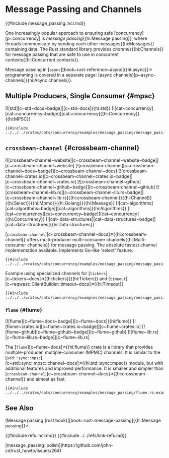 # Message Passing and Channels

{{#include message_passing.incl.md}}

One increasingly popular approach to ensuring safe [concurrency][p~concurrency] is *message passing*{{hi:Message passing}}, where threads communicate by sending each other messages{{hi:Messages}} containing data. The Rust standard library provides *channels*{{hi:Channels}} for message passing that are safe to use in concurrent contexts{{hi:Concurrent contexts}}.

Message passing in [`async`][book~rust-reference~async]{{hi:async}}↗ programming is covered in a separate page: [async channels][p~async-channels]{{hi:Async channels}}.

## Multiple Producers, Single Consumer {#mpsc}

[![std][c~std~docs~badge]][c~std~docs]{{hi:std}} [![cat~concurrency][cat~concurrency~badge]][cat~concurrency]{{hi:Concurrency}}{{hi:MPSC}}

```rust,editable
{{#include ../../../crates/cats/concurrency/examples/message_passing/message_passing_mpsc.rs:example}}
```

## `crossbeam-channel` {#crossbeam-channel}

[![crossbeam-channel~website][c~crossbeam-channel~website~badge]][c~crossbeam-channel~website] [![crossbeam-channel][c~crossbeam-channel~docs~badge]][c~crossbeam-channel~docs] [![crossbeam-channel~crates.io][c~crossbeam-channel~crates.io~badge]][c~crossbeam-channel~crates.io] [![crossbeam-channel~github][c~crossbeam-channel~github~badge]][c~crossbeam-channel~github] [![crossbeam-channel~lib.rs][c~crossbeam-channel~lib.rs~badge]][c~crossbeam-channel~lib.rs]{{hi:crossbeam-channel}}{{hi:Channel}}{{hi:Select}}{{hi:Mpmc}}{{hi:Golang}}{{hi:Message}} [![cat~algorithms][cat~algorithms~badge]][cat~algorithms]{{hi:Algorithms}} [![cat~concurrency][cat~concurrency~badge]][cat~concurrency]{{hi:Concurrency}} [![cat~data-structures][cat~data-structures~badge]][cat~data-structures]{{hi:Data structures}}

[`crossbeam-channel`][c~crossbeam-channel~docs]↗{{hi:crossbeam-channel}} offers multi-producer multi-consumer channels{{hi:Multi-consumer channels}} for message passing. The absolute fastest channel implementation available. Implements Go-like 'select' feature.

```rust,editable
{{#include ../../../crates/cats/concurrency/examples/message_passing/message_passing_crossbeam_channel.rs:example}}
```

Example using specialized channels for [`tickers`][c~tickers~docs]↗{{hi:tickers}}{{hi:Tickers}} and [`timeout`][c~reqwest::ClientBuilder::timeout~docs]↗{{hi:Timeout}}

```rust,editable
{{#include ../../../crates/cats/concurrency/examples/message_passing/message_passing_crossbeam_channel_after_tick.rs:example}}
```

### `flume` {#flume}

[![flume][c~flume~docs~badge]][c~flume~docs]{{hi:flume}}
[![flume~crates.io][c~flume~crates.io~badge]][c~flume~crates.io]
[![flume~github][c~flume~github~badge]][c~flume~github]
[![flume~lib.rs][c~flume~lib.rs~badge]][c~flume~lib.rs]

The [`flume`][c~flume~docs]↗{{hi:flume}} crate is a library that provides multiple-producer, multiple-consumer (MPMC) channels. It is similar to the [`std::sync::mpsc`][c~std::sync::mpsc::channel~docs]↗{{hi:std::sync::mpsc}} module, but with additional features and improved performance. It is smaller and simpler than [`crossbeam-channel`][c~crossbeam-channel~docs]↗{{hi:crossbeam-channel}} and almost as fast.

```rust,editable
{{#include ../../../crates/cats/concurrency/examples/message_passing/flume.rs:example}}
```

## See Also

[Message passing (rust book)][book~rust~message-passing]{{hi:Message passing}}↗.

{{#include refs.incl.md}}
{{#include ../../refs/link-refs.md}}

<div class="hidden">
[message_passing: polish](https://github.com/john-cd/rust_howto/issues/264)
</div>
